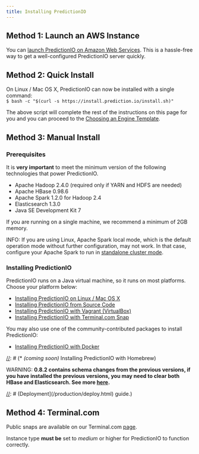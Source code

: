 ```yaml
---
title: Installing PredictionIO
---
```


## Method 1: Launch an AWS Instance

You can [launch PredictionIO on Amazon Web Services](launch-aws.html).
This is a hassle-free way to get a well-configured PredictionIO server quickly.

## Method 2: Quick Install

On Linux / Mac OS X, PredictionIO can now be installed with a single command:
<br />
`$ bash -c "$(curl -s https://install.prediction.io/install.sh)"`

The above script will complete the rest of the instructions on this page for you
and you can proceed to the [Choosing an Engine
Template](/start/download).

## Method 3: Manual Install

### Prerequisites

It is **very important** to meet the minimum version of the following
technologies that power PredictionIO.

* Apache Hadoop 2.4.0 (required only if YARN and HDFS are needed)
* Apache HBase 0.98.6
* Apache Spark 1.2.0 for Hadoop 2.4
* Elasticsearch 1.3.0
* Java SE Development Kit 7

If you are running on a single machine, we recommend a minimum of 2GB memory.

INFO: If you are using Linux, Apache Spark local mode, which is the default
operation mode without further configuration, may not work. In that case,
configure your Apache Spark to run in [standalone cluster
mode](http://spark.apache.org/docs/latest/spark-standalone.html).

### Installing PredictionIO

PredictionIO runs on a Java virtual machine, so it runs on most platforms.
Choose your platform below:

* [Installing PredictionIO on Linux / Mac OS X](install-linux.html)
* [Installing PredictionIO from Source Code](install-sourcecode.html)
* [Installing PredictionIO with Vagrant (VirtualBox)](install-vagrant.html)
* [Installing PredictionIO with Terminal.com Snap](https://www.terminal.com/snapshot/f444bfb7538dfc596485374f56167ec6f79cbc16f793f013ad120067070eb81a)


You may also use one of the community-contributed packages to install
PredictionIO:

* [Installing PredictionIO with
  Docker](/community/projects.html#docker-installation-for-predictionio)


[//]: # (* *(coming soon)* Installing PredictionIO with Homebrew)



WARNING: **0.8.2 contains schema changes from the previous versions, if you have
installed the previous versions, you may need to clear both HBase and
Elasticsearch. See more [here](/resources/upgrade/).**


[//]: # (## Production Deployment)

[//]: # (For production environment setup, please refer to [Production)
[//]: # (Deployment](/production/deploy.html) guide.)

## Method 4: Terminal.com

Public snaps are available on our Terminal.com
[page](https://www.terminal.com/user/predictionio).

Instance type **must be** set to *medium* or higher for PredictionIO to function
correctly.
